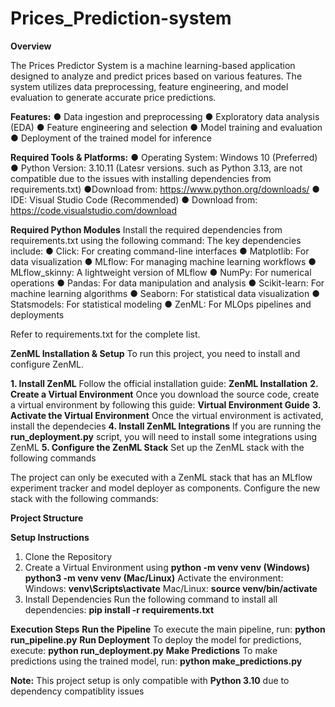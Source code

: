 # Prices_Prediction-system

**Overview**

The Prices Predictor System is a machine learning-based application designed to analyze and predict prices based on various features. The system utilizes data preprocessing, feature engineering, and model evaluation to generate accurate price predictions.

**Features:** 
● Data ingestion and preprocessing
● Exploratory data analysis (EDA)
● Feature engineering and selection
● Model training and evaluation
● Deployment of the trained model for inference

**Required Tools & Platforms:**
● Operating System: Windows 10 (Preferred)
● Python Version: 3.10.11 (Latesr versions. such as Python 3.13, are not compatible due to the issues with installing dependencies from requirements.txt)
  ●Download from: https://www.python.org/downloads/
● IDE: Visual Studio Code (Recommended)
  ● Download from: https://code.visualstudio.com/download

**Required Python Modules**
Install the required dependencies from requirements.txt using the following command:
The key dependencies include:
● Click: For creating command-line interfaces
● Matplotlib: For data visualization
● MLflow: For managing machine learning workflows
● MLflow_skinny: A lightweight version of MLflow
● NumPy: For numerical operations
● Pandas: For data manipulation and analysis
● Scikit-learn: For machine learning algorithms
● Seaborn: For statistical data visualization
● Statsmodels: For statistical modeling
● ZenML: For MLOps pipelines and deployments 

Refer to requirements.txt for the complete list.

**ZenML Installation & Setup**
To run this project, you need to install and configure ZenML.

**1. Install ZenML**
Follow the official installation guide: **ZenML Installation**
**2. Create a Virtual Environment**
Once you download the source code, create a virtual environment by following this guide: **Virtual Environment Guide**
**3. Activate the Virtual Environment**
Once the virtual environment is activated, install the dependecies
**4. Install ZenML Integrations**
If you are running the **run_deployment.py** script, you will need to install some integrations using ZenML
**5. Configure the ZenML Stack**
Set up the ZenML stack with the following commands

The project can only be executed with a ZenML stack that has an MLflow experiment tracker and model deployer as components. Configure the new stack with the following commands:

**Project Structure**

**Setup Instructions**
1. Clone the Repository
2. Create a Virtual Environment using
    **python -m venv venv (Windows)
    python3 -m venv venv (Mac/Linux)**
   Activate the environment:
     Windows: 
         **venv\Scripts\activate**
      Mac/Linux:
         **source venv/bin/activate**
3. Install Dependencies
      Run the following command to install all dependencies:
        **pip install -r requirements.txt**

**Execution Steps**
**Run the Pipeline**
To execute the main pipeline, run:
  **python run_pipeline.py**
**Run Deployment**
To deploy the model for predictions, execute:
  **python run_deployment.py**
**Make Predictions**
To make predictions using the trained model, run:
  **python make_predictions.py**

**Note:** This project setup is only compatible with **Python 3.10** due to dependency compatiblity issues

